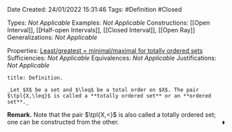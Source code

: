 <br />
<br />

Date Created: 24/01/2022 15:31:46
Tags: #Definition #Closed 

Types: _Not Applicable_
Examples: _Not Applicable_ 
Constructions: [[Open Interval]], [[Half-open Intervals]], [[Closed Interval]], [[Open Ray]]
Generalizations: _Not Applicable_

Properties: [Least$\slash$greatest $=$ minimal$\slash$maximal for totally ordered sets](Least%20or%20greatest%20equals%20minimal%20or%20maximal%20for%20totally%20ordered%20sets.md)
Sufficiencies: _Not Applicable_
Equivalences: _Not Applicable_
Justifications: _Not Applicable_

``` ad-Definition
title: Definition.

_Let $X$ be a set and $\leq$ be a total order on $X$. The pair $\tpl{X,\leq}$ is called a **totally ordered set** or an **ordered set**._

```

**Remark.** Note that the pair $\tpl{X,<}$ is also called a totally ordered set; one can be constructed from the other.<span style="float:right;">$\blacklozenge$</span>

